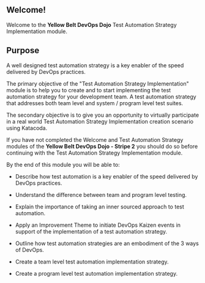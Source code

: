 ## Welcome!

Welcome to the **Yellow Belt DevOps Dojo** Test Automation Strategy Implementation module.

## Purpose

A well designed test automation strategy is a key enabler of the speed delivered by DevOps practices.

The primary objective of the "Test Automation Strategy Implementation" module is to help you to create and to start implementing the test automation strategy for your development team. A test automation strategy that addresses both team level and system / program level test suites.

The secondary objective is to give you an opportunity to virtually participate in a real world Test Automation Strategy Implementation creation scenario using Katacoda.

If you have not completed the Welcome and Test Automation Strategy modules of the **Yellow Belt DevOps Dojo - Stripe 2** you should do so before continuing with the Test Automation Strategy Implementation module.

By the end of this module you will be able to:

* Describe how test automation is a key enabler of the speed delivered by DevOps practices.

* Understand the difference between team and program level testing.

* Explain the importance of taking an inner sourced approach to test automation.

* Apply an Improvement Theme to initiate DevOps Kaizen events in support of the implementation of a test automation strategy.

* Outline how test automation strategies are an embodiment of the 3 ways of DevOps.

* Create a team level test automation implementation strategy.

* Create a program level test automation implementation strategy.
